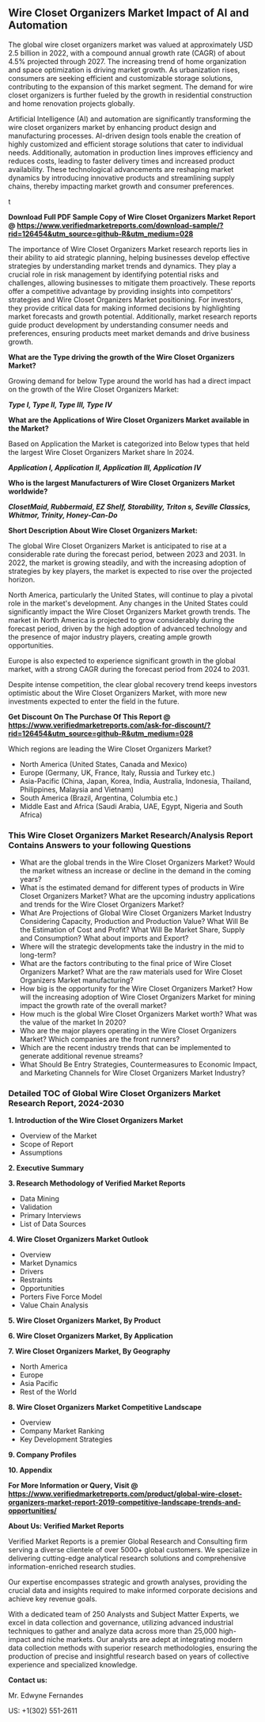 <h2>Wire Closet Organizers Market Impact of AI and Automation</h2><p>The global wire closet organizers market was valued at approximately USD 2.5 billion in 2022, with a compound annual growth rate (CAGR) of about 4.5% projected through 2027. The increasing trend of home organization and space optimization is driving market growth. As urbanization rises, consumers are seeking efficient and customizable storage solutions, contributing to the expansion of this market segment. The demand for wire closet organizers is further fueled by the growth in residential construction and home renovation projects globally.</p><p>Artificial Intelligence (AI) and automation are significantly transforming the wire closet organizers market by enhancing product design and manufacturing processes. AI-driven design tools enable the creation of highly customized and efficient storage solutions that cater to individual needs. Additionally, automation in production lines improves efficiency and reduces costs, leading to faster delivery times and increased product availability. These technological advancements are reshaping market dynamics by introducing innovative products and streamlining supply chains, thereby impacting market growth and consumer preferences.</p>t</p><p id="" class=""><strong>Download Full PDF Sample Copy of Wire Closet Organizers Market Report @ <a href="https://www.verifiedmarketreports.com/download-sample/?rid=126454&utm_source=github-R&utm_medium=028" target="_blank">https://www.verifiedmarketreports.com/download-sample/?rid=126454&utm_source=github-R&utm_medium=028</a></strong></p><p>The importance of&nbsp;Wire Closet Organizers Market research reports lies in their ability to aid strategic planning, helping businesses develop effective strategies by understanding market trends and dynamics. They play a crucial role in risk management by identifying potential risks and challenges, allowing businesses to mitigate them proactively. These reports offer a competitive advantage by providing insights into competitors' strategies and Wire Closet Organizers Market positioning. For investors, they provide critical data for making informed decisions by highlighting market forecasts and growth potential. Additionally, market research reports guide product development by understanding consumer needs and preferences, ensuring products meet market demands and drive business growth.</p><p><strong>What are the&nbsp;Type driving the growth of the Wire Closet Organizers Market?</strong></p><p id="" class="">Growing demand for below Type around the world has had a direct impact on the growth of the Wire Closet Organizers Market:</p><em><strong>Type I, Type II, Type III, Type IV</strong></em></p><strong>What are the&nbsp;Applications&nbsp;of Wire Closet Organizers Market available in the Market?</strong></p><p id="" class="">Based on Application the Market is categorized into Below types that held the largest Wire Closet Organizers Market share In 2024.</p><em><strong>Application I, Application II, Application III, Application IV</strong></em></p><strong>Who is the largest Manufacturers of Wire Closet Organizers Market worldwide?</strong></p><p><em><strong>ClosetMaid, Rubbermaid, EZ Shelf, Storability, Triton s, Seville Classics, Whitmor, Trinity, Honey-Can-Do</strong></em></p><p id="" class=""><strong>Short Description About Wire Closet Organizers Market:</strong></p><p>The global Wire Closet Organizers Market is anticipated to rise at a considerable rate during the forecast period, between 2023 and 2031. In 2022, the market is growing steadily, and with the increasing adoption of strategies by key players, the market is expected to rise over the projected horizon.</p><p>North America, particularly the United States, will continue to play a pivotal role in the market's development. Any changes in the United States could significantly impact the Wire Closet Organizers Market growth trends. The market in North America is projected to grow considerably during the forecast period, driven by the high adoption of advanced technology and the presence of major industry players, creating ample growth opportunities.</p><p>Europe is also expected to experience significant growth in the global market, with a strong CAGR during the forecast period from 2024 to 2031.</p><p>Despite intense competition, the clear global recovery trend keeps investors optimistic about the Wire Closet Organizers Market, with more new investments expected to enter the field in the future.</p><p id="" class=""><strong>Get Discount On The Purchase Of This Report @ <a href="https://www.verifiedmarketreports.com/ask-for-discount/?rid=126454&utm_source=github-R&utm_medium=028" target="_blank">https://www.verifiedmarketreports.com/ask-for-discount/?rid=126454&utm_source=github-R&utm_medium=028</a></strong></p>Which regions are leading the Wire Closet Organizers Market?</p><ul><li>North America (United States, Canada and Mexico)</li><li>Europe (Germany, UK, France, Italy, Russia and Turkey etc.)</li><li>Asia-Pacific (China, Japan, Korea, India, Australia, Indonesia, Thailand, Philippines, Malaysia and Vietnam)</li><li>South America (Brazil, Argentina, Columbia etc.)</li><li>Middle East and Africa (Saudi Arabia, UAE, Egypt, Nigeria and South Africa)</li></ul><h3 id="" class="">This Wire Closet Organizers Market Research/Analysis Report Contains Answers to your following Questions</h3><ul><li>What are the global trends in the Wire Closet Organizers Market? Would the market witness an increase or decline in the demand in the coming years?</li><li>What is the estimated demand for different types of products in Wire Closet Organizers Market? What are the upcoming industry applications and trends for the Wire Closet Organizers Market?</li><li>What Are Projections of Global Wire Closet Organizers Market Industry Considering Capacity, Production and Production Value? What Will Be the Estimation of Cost and Profit? What Will Be Market Share, Supply and Consumption? What about imports and Export?</li><li>Where will the strategic developments take the industry in the mid to long-term?</li><li>What are the factors contributing to the final price of Wire Closet Organizers Market? What are the raw materials used for Wire Closet Organizers Market manufacturing?</li><li>How big is the opportunity for the Wire Closet Organizers Market? How will the increasing adoption of Wire Closet Organizers Market for mining impact the growth rate of the overall market?</li><li>How much is the global Wire Closet Organizers Market worth? What was the value of the market In 2020?</li><li>Who are the major players operating in the Wire Closet Organizers Market? Which companies are the front runners?</li><li>Which are the recent industry trends that can be implemented to generate additional revenue streams?</li><li>What Should Be Entry Strategies, Countermeasures to Economic Impact, and Marketing Channels for Wire Closet Organizers Market Industry?</li></ul><h3 id="" class="">Detailed TOC of Global Wire Closet Organizers Market Research Report, 2024-2030</h3><p id="" class=""><strong>1. Introduction of the Wire Closet Organizers Market</strong></p><ul><li>Overview of the Market</li><li>Scope of Report</li><li>Assumptions</li></ul><p id="" class=""><strong>2. Executive Summary</strong></p><p id="" class=""><strong>3. Research Methodology of Verified Market Reports</strong></p><ul><li>Data Mining</li><li>Validation</li><li>Primary Interviews</li><li>List of Data Sources</li></ul><p id="" class=""><strong>4. Wire Closet Organizers Market Outlook</strong></p><ul><li>Overview</li><li>Market Dynamics</li><li>Drivers</li><li>Restraints</li><li>Opportunities</li><li>Porters Five Force Model</li><li>Value Chain Analysis</li></ul><p id="" class=""><strong>5. Wire Closet Organizers Market, By Product</strong></p><p id="" class=""><strong>6. Wire Closet Organizers Market, By Application</strong></p><p id="" class=""><strong>7. Wire Closet Organizers Market, By Geography</strong></p><ul><li>North America</li><li>Europe</li><li>Asia Pacific</li><li>Rest of the World</li></ul><p id="" class=""><strong>8. Wire Closet Organizers Market Competitive Landscape</strong></p><ul><li>Overview</li><li>Company Market Ranking</li><li>Key Development Strategies</li></ul><p id="" class=""><strong>9. Company Profiles</strong></p><p id="" class=""><strong>10. Appendix</strong></p><p id="" class=""><strong>For More Information or Query, Visit @ <a href="https://www.verifiedmarketreports.com/product/global-wire-closet-organizers-market-report-2019-competitive-landscape-trends-and-opportunities/" target="_blank">https://www.verifiedmarketreports.com/product/global-wire-closet-organizers-market-report-2019-competitive-landscape-trends-and-opportunities/</a></strong></p><p id="" class=""><strong>About Us: Verified Market Reports</strong></p><p id="" class="">Verified Market Reports is a premier Global Research and Consulting firm serving a diverse clientele of over 5000+ global customers. We specialize in delivering cutting-edge analytical research solutions and comprehensive information-enriched research studies.</p><p id="" class="">Our expertise encompasses strategic and growth analyses, providing the crucial data and insights required to make informed corporate decisions and achieve key revenue goals.</p><p id="" class="">With a dedicated team of 250 Analysts and Subject Matter Experts, we excel in data collection and governance, utilizing advanced industrial techniques to gather and analyze data across more than 25,000 high-impact and niche markets. Our analysts are adept at integrating modern data collection methods with superior research methodologies, ensuring the production of precise and insightful research based on years of collective experience and specialized knowledge.</p><p id="" class=""><strong>Contact us:</strong></p><p id="" class="">Mr. Edwyne Fernandes</p><p id="" class="">US: +1(302) 551-2611</p>